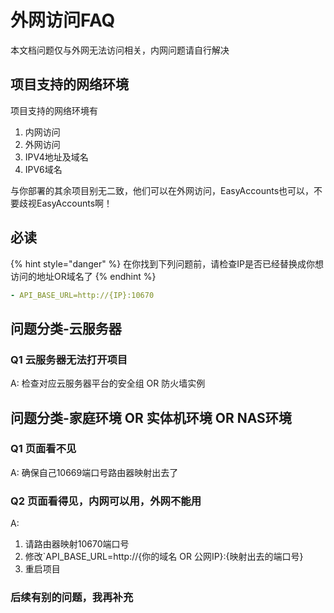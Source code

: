 # 外网访问FAQ

本文档问题仅与外网无法访问相关，内网问题请自行解决

## 项目支持的网络环境

项目支持的网络环境有

1. 内网访问
2. 外网访问
3. IPV4地址及域名
4. IPV6域名

与你部署的其余项目别无二致，他们可以在外网访问，EasyAccounts也可以，不要歧视EasyAccounts啊！

## **必读**

{% hint style="danger" %}
在你找到下列问题前，请检查IP是否已经替换成你想访问的地址OR域名了
{% endhint %}

```yaml
- API_BASE_URL=http://{IP}:10670 
```

## 问题分类-云服务器

### Q1 云服务器无法打开项目

A: 检查对应云服务器平台的安全组 OR 防火墙实例

## 问题分类-家庭环境 OR 实体机环境 OR NAS环境

### Q1 页面看不见

A: 确保自己10669端口号路由器映射出去了

### Q2 页面看得见，内网可以用，外网不能用

A:

1. 请路由器映射10670端口号
2. 修改\`API\_BASE\_URL=http://{你的域名 OR 公网IP}:{映射出去的端口号}
3. 重启项目

### 后续有别的问题，我再补充
